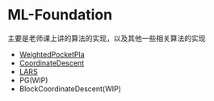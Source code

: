 # ML-Foundation
主要是老师课上讲的算法的实现，以及其他一些相关算法的实现
- [WeightedPocketPla](hw02/)
- [CoordinateDescent](hw04/) 
- [LARS](hw04/)
- PG(WIP)
- BlockCoordinateDescent(WIP)
